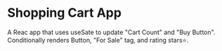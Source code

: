 # Shopping Cart App

A Reac app that uses useSate to update "Cart Count" and "Buy Button". <br/>
Conditionally renders Button, "For Sale" tag, and rating stars⭐.
